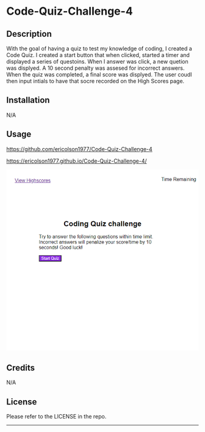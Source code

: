 # Code-Quiz-Challenge-4

## Description

With the goal of having a quiz to test my knowledge of coding, I created a Code Quiz. I created a start button that when clicked, started a timer and displayed a series of questoins. When I answer was click, a new quetion was displyed. A 10 second penalty was assesed for incorrect answers. When the quiz was completed, a final score was displyed. The user coudl then input intials to have that socre recorded on the High Scores page. 

## Installation

N/A

## Usage

https://github.com/ericolson1977/Code-Quiz-Challenge-4

https://ericolson1977.github.io/Code-Quiz-Challenge-4/

![Alt text](assets/images/_C__Users_eolso_Desktop_bootcamp_Challenges_Code-Quiz-Challenge-4_assets_index.html.png)

## Credits

N/A

## License

Please refer to the LICENSE in the repo.

---